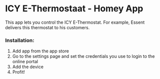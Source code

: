 # ICY E-Thermostaat - Homey App

This app lets you control the ICY E-Thermostat. For example, Essent delivers this thermostat to his customers.

### Installation:
1. Add app from the app store
2. Go to the settings page and set the credentials you use to login to the online portal
3. Add the device
4. Profit!
